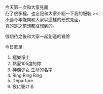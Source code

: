 今天第一次和大家見面<br>
凸了很多槌，也忘記和大家介紹一下我的服裝 ><<br>
不過今年能夠和大家以這樣的形式見面，<br>
真的是之前想都沒想到的。<br>

很期待之後和大家一起創造的冒險<br>

今日歌單:
1. 極樂淨土
2. 熱愛105度的你
3. 神隱少女 生命的名字
4. Ring Ring Ring
5. Departure
6. 夜に駆ける
